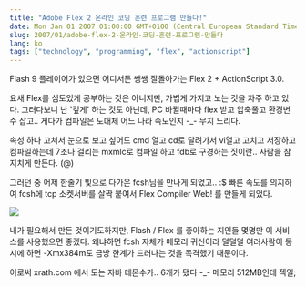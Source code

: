 ```yaml
---
title: "Adobe Flex 2 온라인 코딩 훈련 프로그램 만들다!"
date: Mon Jan 01 2007 01:00:00 GMT+0100 (Central European Standard Time)
slug: 2007/01/adobe-flex-2-온라인-코딩-훈련-프로그램-만들다
lang: ko
tags: ["technology", "programming", "flex", "actionscript"]
---
```


Flash 9 플레이어가 있으면 어디서든 쌩쌩 잘돌아가는 Flex 2 + ActionScript 3.0.

요새 Flex를 심도있게 공부하는 것은 아니지만, 가볍게 가지고 노는 것을 자주 하고 있다.
그러다보니 난 '깊게' 하는 것도 아닌데, PC 바뀔때마다 flex 받고 압축풀고 환경변수 잡고..
게다가 컴파일은 도대체 어느 나라 속도인지 -_- 무지 느리다. 

속성 하나 고쳐서 눈으로 보고 싶어도 cmd 열고 cd로 달려가서 vi열고 고치고 저장하고 컴파일하는데 7초나 걸리는 mxmlc로 컴파일 하고 fdb로 구경하는 짓이란.. 사람을 참 지치게 만든다. (@)

그러던 중 어제 한줄기 빛으로 다가온 fcsh님을 만나게 되었고.. :$
빠른 속도를 의지하여 fcsh에 tcp 소켓서버를 살짝 붙여서 Flex Compiler Web! 를 만들게 되었다.

![](/img/flex_training.png)

내가 필요해서 만든 것이기도하지만, Flash / Flex 를 좋아하는 지인들 몇명만 이 서비스를 사용했으면 좋겠다. 왜냐하면 fcsh 자체가 메모리 귀신이라 덜덜덜 여러사람이 동시에 하면 -Xmx384m도 금방 한계가 드러나는 것을 목격했기 때문이다.

이로써 xrath.com 에서 도는 자바 데몬수가.. 6개가 됐다 -_- 메모리 512MB인데 젝일;
